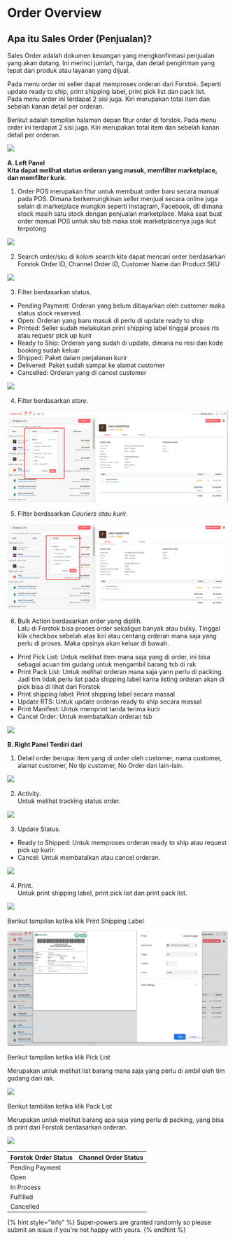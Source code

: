 # Order Overview

## Apa itu Sales Order \(Penjualan\)?

Sales Order adalah dokumen keuangan yang mengkonfirmasi penjualan yang akan datang. Ini merinci jumlah, harga, dan detail pengiriman yang tepat dari produk atau layanan yang dijual. 



Pada menu order ini seller dapat memproses orderan dari Forstok. Seperti update ready to ship, print shipping label, print pick list dan pack list.  
Pada menu order ini terdapat 2 sisi juga. Kiri merupakan total item dan sebelah kanan detail per orderan.

Berikut adalah tampilan halaman depan fitur order di forstok. Pada menu order ini terdapat 2 sisi juga. Kiri merupakan total item dan sebelah kanan detail per orderan.

![](https://lh6.googleusercontent.com/0zJZfJJHI62p4tefEEuSbcwyosMQuE29T7KwqV4xOhy_5IW3FOtEty8T0jhjXsxLwWrqnZJTcL_C0gXvsK9smTJdrtbEOqF2OVFy5lx4nVAq3EJbAbppMJJm3AMnTIvPOFzo5063)



**A. Left Panel  
Kita dapat melihat status orderan yang masuk, memfilter marketplace, dan memfilter kurir.** 

1. Order POS merupakan fitur untuk membuat order baru  secara manual pada POS. Dimana berkemungkinan seller menjual secara online juga selain di marketplace mungkin seperti Instagram, Facebook, dll dimana stock masih satu stock dengan penjualan marketplace. Maka saat buat order manual POS untuk sku tsb maka stok marketplacenya juga ikut terpotong

![](https://lh6.googleusercontent.com/TizLyE7CoF0Vpf_gkVt3pSHC11_HmoMTqVFkNkuJnk_maXMiLFzeAxVLL7QLSTcHS79kk6oyMk-XuIcfhiZL95AxvCakM_cs5pZe6DVaETxFCM8nHcmqh-59VWi8QrghM02_MsXh)

2. Search order/sku di kolom search kita dapat mencari order berdasarkan Forstok Order ID, Channel Order ID, Customer Name dan Product SKU

![](https://lh6.googleusercontent.com/ngvTvDn849wA_56-L_PuNe8paUTlkqZ2l-2FAl7PhCJmoaWKo1HDt95tf9L1ngJoI37E9IOXaj_ZJtIxBO1xhgfHN_ajfVdrHr68bDSRtoJy01ymVmf6JTLiuOG3PX_Ynhu_74ap)

3. Filter berdasarkan status.

* Pending Payment: Orderan yang belum dibayarkan oleh customer maka status stock reserved.
* Open: Orderan yang baru masuk di perlu di update ready to ship
* Printed: Seller sudah melakukan print shipping label tinggal proses rts atau requesr pick up kurir
* Ready to Ship: Orderan yang sudah di update, dimana no resi dan kode booking sudah keluar
* Shipped: Paket dalam perjalanan kurir
* Delivered: Paket sudah sampai ke alamat customer
* Cancelled: Orderan yang di cancel customer

![](https://lh4.googleusercontent.com/VpRkHawHKkHnZG2c1_y6fu0f9r7vOr_ztzsj5sKen6zybOQV07_JVe6HESEp0YYKTASiqLp02y17xsDYESWrA4Ddb-fa_xXb0gp5H6bXFEucEV3a51sB8uCwlQIC4Mb_9pxe1bxF)

4. Filter berdasarkan _store_.

![](../../.gitbook/assets/image%20%28239%29.png)

5. Filter berdasarkan _Couriers atau kurir._

![](../../.gitbook/assets/image%20%286%29.png)

6. Bulk Action berdasarkan order yang dipilih.  
Lalu di Forstok bisa proses order sekaligus banyak atau bulky. Tinggal klik checkbox sebelah atas kiri atau centang orderan mana saja yang perlu di proses. Maka opsinya akan keluar di bawah.  


* Print Pick List: Untuk meliihat item mana saja yang di order, ini bisa sebagai acuan tim gudang untuk mengambil barang tsb di rak
* Print Pack List: Untuk melihat orderan mana saja yann perlu di packing. Jadi tim tidak perlu liat pada shipping label karna listing orderan akan di pick bisa di lihat dari Forstok
* Print shipping label: Print shipping label secara massal
* Update RTS: Untuk update orderan ready to ship secara massal
* Print Manifest: Untuk memprint tanda terima kurir
* Cancel Order: Untuk membatalkan orderan tsb

![](https://lh3.googleusercontent.com/LbTIZN3G6hiqa15DqGN52e29mcMx1FF4P00LP5TSjpFywi_ar9IAvPyV9N_0GAVDDy6OzTzKitmSVepoVxheUv_9G8cKlCuSsUOkhR1b3GjjagqwpRwN03mN0XgpbVwWq5ItAAu5)

**B. Right Panel Terdiri dari** 

1. Detail order berupa: item yang di order oleh customer, nama customer, alamat customer, No tlp customer, No Order dan lain-lain.

![](https://lh6.googleusercontent.com/c9Msps40e3E7lNlRcaDsQc9G_goQodQHvNaxXH_amnRVKOITF2Sphrf0sFdPex58nEO6Im5WzysBOb66kMk62X0BrKnIbnVmnAUtRjylv3QdjMDgI1FP0GcfPq7kHIcVs0QSs_9R)

2. Activity.  
Untuk melihat tracking status order.

![](https://lh3.googleusercontent.com/ygdmFgyVcqJMDQ5uGWrcehIYovs5PWqg2S4Y_2ANpvwfxoGgNg9XGnuIBjxvI89aooWAcftaCyt7h_fEC8vcLoOO9c2ZCHv0ew-EbRZq09Lyd_l1dSTXw2ng2-gGrnlYcyCHCAks)

3. Update Status.  
- Ready to Shipped: Untuk memproses orderan ready to ship atau request pick up kurir.  
- Cancel: Untuk membatalkan atau cancel orderan.

![](https://lh5.googleusercontent.com/A4098fgWbfIS4_w6L4Kn5NonF0i1e0SzON-Dy8618pjIbhRTA9zbYs0utHGB2PAv7wfnxq0dPCFqZvkJEV_6TcXgnCq3Db9lqy2adj-LuoYYVKyndprAIXoOfZY6dTIiyaU1euwj)

4. Print.  
Untuk print shipping label, print pick list dan print pack list.

![](https://lh5.googleusercontent.com/SVm7RGVQjpUbwL9TLPgDqmRTI8BHpguQzeQgLY9AYa9JOqcgxeq2vl-tWkwpw_i7aqPN6YGbIoBqbBITkbo2lTpzUylndVIu9OhN9IHh4K-YoImUNz-HgNhWefnMaKNI_BiFk0nf)

Berikut tampilan ketika klik Print Shipping Label

![](../../.gitbook/assets/image%20%28215%29.png)

Berikut tampilan ketika klik Pick List

Merupakan untuk melihat list barang mana saja yang perlu di ambil oleh tim gudang dari rak.

![](https://s3.amazonaws.com/cdn.freshdesk.com/data/helpdesk/attachments/production/48064001161/original/EQn8XQvQapurlis5SKhL5coml6rRgf7UBw.png?1602441177)

Berikut tambilan ketika klik Pack List

Merupakan untuk melihat barang apa saja yang perlu di packing, yang bisa di print dari Forstok berdasarkan orderan.

![](https://s3.amazonaws.com/cdn.freshdesk.com/data/helpdesk/attachments/production/48064001182/original/Fjcx37pL3FKdk5vR-iRXh_EAjOdsyB2ipA.png?1602441302)

| Forstok Order Status | Channel Order Status |
| :--- | :--- |
| Pending Payment |  |
| Open |  |
| In Process |  |
| Fulfilled |  |
| Cancelled |  |

{% hint style="info" %}
 Super-powers are granted randomly so please submit an issue if you're not happy with yours.
{% endhint %}



